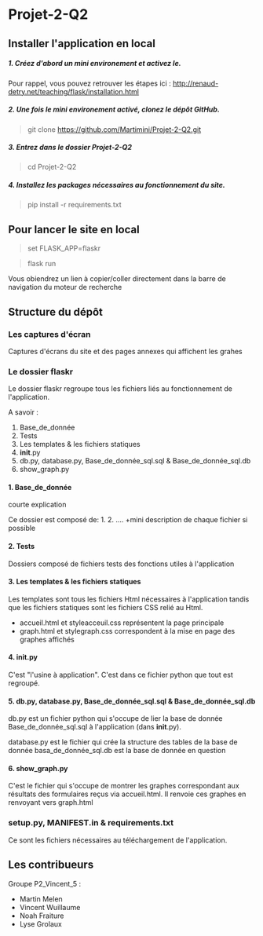 # Projet-2-Q2

## Installer l'application en local
##### 1. Créez d'abord un mini environement et activez le. 

Pour rappel, vous pouvez retrouver les étapes ici : http://renaud-detry.net/teaching/flask/installation.html

##### 2. Une fois le mini environement activé, clonez le dépôt GitHub.

>git clone https://github.com/Martimini/Projet-2-Q2.git

##### 3. Entrez dans le dossier Projet-2-Q2

>cd Projet-2-Q2

##### 4. Installez les packages nécessaires au fonctionnement du site. 

>pip install -r requirements.txt


## Pour lancer le site en local

>set FLASK_APP=flaskr

>flask run 

Vous obiendrez un lien à copier/coller directement dans la barre de navigation du moteur de recherche

## Structure du dépôt

### Les captures d'écran

Captures d'écrans du site et des pages annexes qui affichent les grahes

### Le dossier flaskr

Le dossier flaskr regroupe tous les fichiers liés au fonctionnement de l'application. 

A savoir :
1. Base_de_donnée
2. Tests
3. Les templates & les fichiers statiques
4. __init__.py
5. db.py,  database.py, Base_de_donnée_sql.sql & Base_de_donnée_sql.db
6. show_graph.py

#### 1. Base_de_donnée

courte explication

Ce dossier est composé de:
1.
2.
....
+mini description de chaque fichier si possible

#### 2. Tests

Dossiers composé de fichiers tests des fonctions utiles à l'application

#### 3. Les templates & les fichiers statiques

Les templates sont tous les fichiers Html nécessaires à l'application tandis que les fichiers statiques sont les fichiers CSS relié au Html.

- accueil.html et styleacceuil.css représentent la page principale
- graph.html et stylegraph.css correspondent à la mise en page des graphes affichés 

#### 4. __init__.py

C'est "l'usine à application". C'est dans ce fichier python que tout est regroupé.

#### 5. db.py, database.py, Base_de_donnée_sql.sql & Base_de_donnée_sql.db

db.py est un fichier python qui s'occupe de lier la base de donnée Base_de_donnée_sql.sql à l'application (dans __init__.py).

database.py est le fichier qui crée la structure des tables de la base de donnée
basa_de_donnée_sql.db est la base de donnée en question
#### 6. show_graph.py 

C'est le fichier qui s'occupe de montrer les graphes correspondant aux résultats des formulaires reçus via accueil.html. Il renvoie ces graphes en renvoyant vers graph.html

### setup.py, MANIFEST.in & requirements.txt

Ce sont les fichiers nécessaires au téléchargement de l'application.

## Les contribueurs
Groupe P2_Vincent_5 :
- Martin Melen
- Vincent Wuillaume
- Noah Fraiture
- Lyse Grolaux
